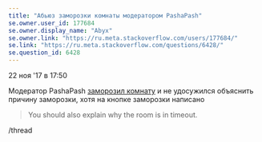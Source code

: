 ```yaml
---
title: "Абьюз заморозки комнаты модератором PashaPash"
se.owner.user_id: 177684
se.owner.display_name: "Abyx"
se.owner.link: "https://ru.meta.stackoverflow.com/users/177684/"
se.link: "https://ru.meta.stackoverflow.com/questions/6428/"
se.question_id: 6428
---
```


22 ноя '17 в 17:50

Модератор PashaPash [заморозил комнату](https://chat.stackexchange.com/transcript/message/41301295#41301295)
и не удосужился объяснить причину заморозки, хотя на кнопке заморозки
написано

> You should also explain why the room is in timeout.

/thread
